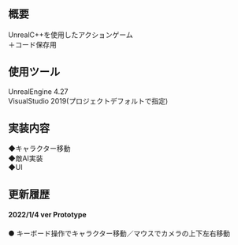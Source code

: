 ## 概要
UnrealC++を使用したアクションゲーム<br>
＋コード保存用

## 使用ツール
UnrealEngine 4.27<br>
VisualStudio 2019(プロジェクトデフォルトで指定)

## 実装内容
◆キャラクター移動<br>
◆敵AI実装<br>
◆UI<br>

## 更新履歴
#### 2022/1/4 ver Prototype 
● キーボード操作でキャラクター移動／マウスでカメラの上下左右移動

